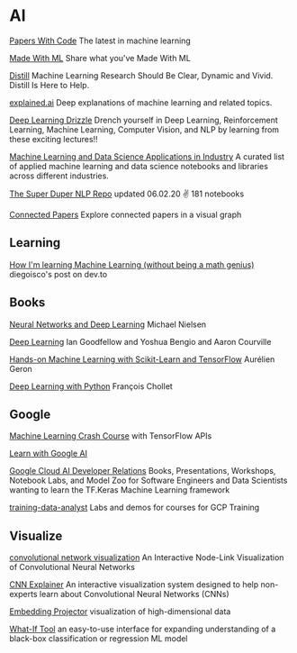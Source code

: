 # AI

[Papers With Code](https://paperswithcode.com/) The latest in machine learning

[Made With ML](https://madewithml.com/) Share what you've Made With ML

[Distill](https://distill.pub/) Machine Learning Research Should Be Clear, Dynamic and Vivid. Distill Is Here to Help.

[explained.ai](https://explained.ai/) Deep explanations of machine learning and related topics.

[Deep Learning Drizzle](https://deep-learning-drizzle.github.io/) Drench yourself in Deep Learning, Reinforcement Learning, Machine Learning, Computer Vision, and NLP by learning from these exciting lectures!!

[Machine Learning and Data Science Applications in Industry](https://github.com/firmai/industry-machine-learning) A curated list of applied machine learning and data science notebooks and libraries across different industries.

[The Super Duper NLP Repo](https://notebooks.quantumstat.com/) updated 06.02.20 ✌️ 181 notebooks

[Connected Papers](https://www.connectedpapers.com/) Explore connected papers in a visual graph

## Learning

[How I'm learning Machine Learning (without being a math genius)](https://dev.to/diegoisco/how-i-m-learning-machine-learning-without-being-a-math-genius-1g4c) diegoisco's post on dev.to

## Books

[Neural Networks and Deep Learning](http://neuralnetworksanddeeplearning.com/) Michael Nielsen

[Deep Learning](http://www.deeplearningbook.org/) Ian Goodfellow and Yoshua Bengio and Aaron Courville

[Hands-on Machine Learning with Scikit-Learn and TensorFlow](https://github.com/ageron/handson-ml2) Aurélien Geron

[Deep Learning with Python](https://www.manning.com/books/deep-learning-with-python) François Chollet

## Google

[Machine Learning Crash Course](https://developers.google.com/machine-learning/crash-course) with TensorFlow APIs

[Learn with Google AI](https://ai.google/education/)

[Google Cloud AI Developer Relations](https://github.com/GoogleCloudPlatform/keras-idiomatic-programmer) Books, Presentations, Workshops, Notebook Labs, and Model Zoo for Software Engineers and Data Scientists wanting to learn the TF.Keras Machine Learning framework

[training-data-analyst](https://github.com/GoogleCloudPlatform/training-data-analyst) Labs and demos for courses for GCP Training

## Visualize

[convolutional network visualization](https://www.cs.ryerson.ca/~aharley/vis/) An Interactive Node-Link Visualization of Convolutional Neural Networks

[CNN Explainer](https://github.com/poloclub/cnn-explainer) An interactive visualization system designed to help non-experts learn about Convolutional Neural Networks (CNNs)

[Embedding Projector](https://projector.tensorflow.org/) visualization of high-dimensional data

[What-If Tool](https://github.com/PAIR-code/what-if-tool) an easy-to-use interface for expanding understanding of a black-box classification or regression ML model

